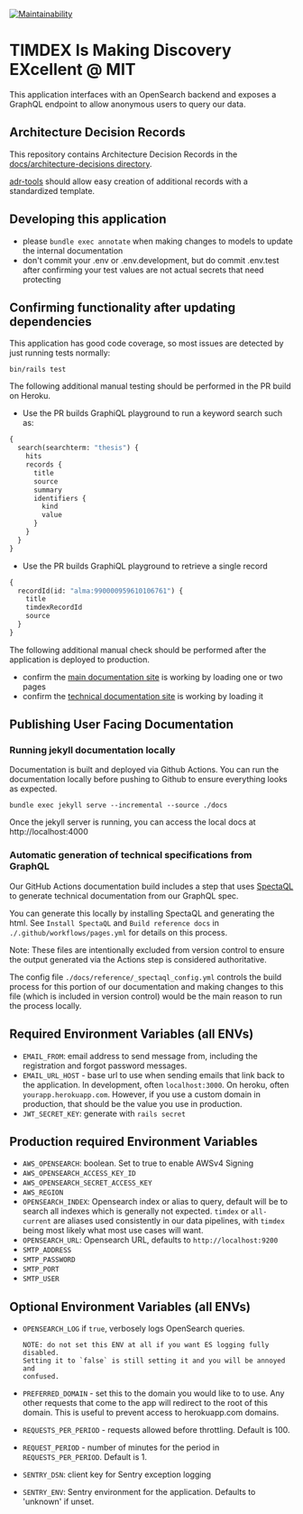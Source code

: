 [![Maintainability](https://api.codeclimate.com/v1/badges/5af08033c5f1257a1fd1/maintainability)](https://codeclimate.com/github/MITLibraries/timdex/maintainability)

# TIMDEX Is Making Discovery EXcellent @ MIT

This application interfaces with an OpenSearch backend and exposes a GraphQL endpoint to allow anonymous users to query our data.

## Architecture Decision Records

This repository contains Architecture Decision Records in the
[docs/architecture-decisions directory](docs/architecture-decisions).

[adr-tools](https://github.com/npryce/adr-tools) should allow easy creation of
additional records with a standardized template.

## Developing this application

- please `bundle exec annotate` when making changes to models to update the
  internal documentation
- don't commit your .env or .env.development, but do commit .env.test after
  confirming your test values are not actual secrets that need protecting

## Confirming functionality after updating dependencies

This application has good code coverage, so most issues are detected by just running tests normally:

```shell
bin/rails test
```

The following additional manual testing should be performed in the PR build on Heroku.

- Use the PR builds GraphiQL playground to run a keyword search such as:

```graphql
{
  search(searchterm: "thesis") {
    hits
    records {
      title
      source
      summary
      identifiers {
        kind
        value
      }
    }
  }
}
```

- Use the PR builds GraphiQL playground to retrieve a single record

```graphql
{
  recordId(id: "alma:990000959610106761") {
    title
    timdexRecordId
    source
  }
}
```

The following additional manual check should be performed after the application is deployed to production.

- confirm the [main documentation site](https://mitlibraries.github.io/timdex/) is working by loading one or two pages
- confirm the [technical documentation site](https://mitlibraries.github.io/timdex/reference/) is working by loading it

## Publishing User Facing Documentation

### Running jekyll documentation locally

Documentation is built and deployed via Github Actions. You can run the documentation locally before pushing to Github
to ensure everything looks as expected.

```shell
bundle exec jekyll serve --incremental --source ./docs
```

Once the jekyll server is running, you can access the local docs at http://localhost:4000

### Automatic generation of technical specifications from GraphQL

Our GitHub Actions documentation build includes a step that uses [SpectaQL](https://github.com/anvilco/spectaql) to
generate technical documentation from our GraphQL spec.

You can generate this locally by installing SpectaQL and generating the html. See `Install SpectaQL` and
`Build reference docs` in `./.github/workflows/pages.yml` for details on this process.

Note: These files are intentionally excluded from version control to ensure the output generated via the Actions step is
considered authoritative.

The config file `./docs/reference/_spectaql_config.yml` controls the build process for this portion of our documentation
and making changes to this file (which is included in version control) would be the main reason to run the process
locally.

## Required Environment Variables (all ENVs)

- `EMAIL_FROM`: email address to send message from, including the registration
  and forgot password messages.
- `EMAIL_URL_HOST` - base url to use when sending emails that link back to the
  application. In development, often `localhost:3000`. On heroku, often
  `yourapp.herokuapp.com`. However, if you use a custom domain in production,
  that should be the value you use in production.
- `JWT_SECRET_KEY`: generate with `rails secret`

## Production required Environment Variables

- `AWS_OPENSEARCH`: boolean. Set to true to enable AWSv4 Signing
- `AWS_OPENSEARCH_ACCESS_KEY_ID`
- `AWS_OPENSEARCH_SECRET_ACCESS_KEY`
- `AWS_REGION`
- `OPENSEARCH_INDEX`: Opensearch index or alias to query, default will be to search all indexes which is generally not
                      expected. `timdex` or `all-current` are aliases used consistently in our data pipelines, with
                      `timdex` being most likely what most use cases will want.
- `OPENSEARCH_URL`: Opensearch URL, defaults to `http://localhost:9200`
- `SMTP_ADDRESS`
- `SMTP_PASSWORD`
- `SMTP_PORT`
- `SMTP_USER`

## Optional Environment Variables (all ENVs)

- `OPENSEARCH_LOG` if `true`, verbosely logs OpenSearch queries.

  ```text
  NOTE: do not set this ENV at all if you want ES logging fully disabled.
  Setting it to `false` is still setting it and you will be annoyed and
  confused.
  ```

- `PREFERRED_DOMAIN` - set this to the domain you would like to to use. Any
  other requests that come to the app will redirect to the root of this domain.
  This is useful to prevent access to herokuapp.com domains.
- `REQUESTS_PER_PERIOD` - requests allowed before throttling. Default is 100.
- `REQUEST_PERIOD` - number of minutes for the period in `REQUESTS_PER_PERIOD`.
  Default is 1.
- `SENTRY_DSN`: client key for Sentry exception logging
- `SENTRY_ENV`: Sentry environment for the application. Defaults to 'unknown' if unset.
